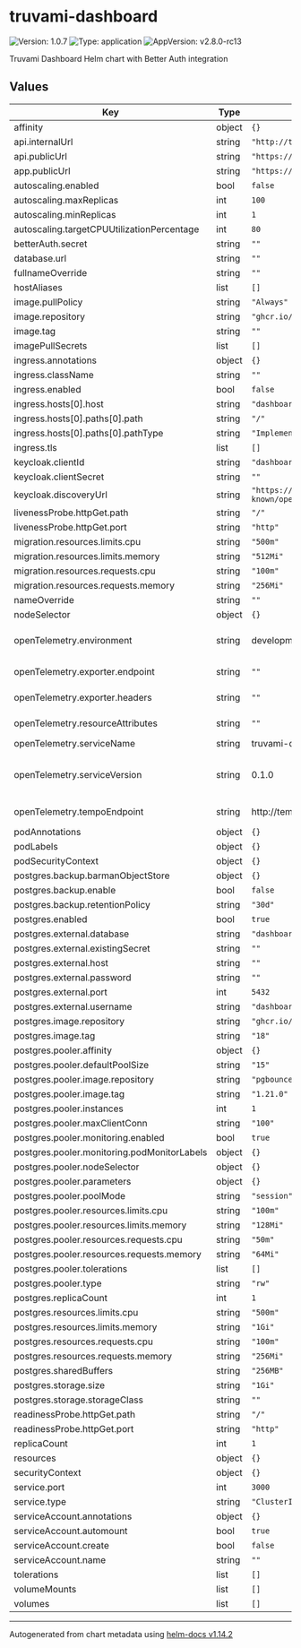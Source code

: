 # truvami-dashboard

![Version: 1.0.7](https://img.shields.io/badge/Version-1.0.7-informational?style=flat-square) ![Type: application](https://img.shields.io/badge/Type-application-informational?style=flat-square) ![AppVersion: v2.8.0-rc13](https://img.shields.io/badge/AppVersion-v2.8.0--rc13-informational?style=flat-square)

Truvami Dashboard Helm chart with Better Auth integration

## Values

| Key | Type | Default | Description |
|-----|------|---------|-------------|
| affinity | object | `{}` |  |
| api.internalUrl | string | `"http://truvami-stack-truvami-api:8888"` |  |
| api.publicUrl | string | `"https://api.truvami.com"` |  |
| app.publicUrl | string | `"https://dashboard.truvami.com"` |  |
| autoscaling.enabled | bool | `false` |  |
| autoscaling.maxReplicas | int | `100` |  |
| autoscaling.minReplicas | int | `1` |  |
| autoscaling.targetCPUUtilizationPercentage | int | `80` |  |
| betterAuth.secret | string | `""` |  |
| database.url | string | `""` |  |
| fullnameOverride | string | `""` |  |
| hostAliases | list | `[]` |  |
| image.pullPolicy | string | `"Always"` |  |
| image.repository | string | `"ghcr.io/truvami/dashboard"` |  |
| image.tag | string | `""` |  |
| imagePullSecrets | list | `[]` |  |
| ingress.annotations | object | `{}` |  |
| ingress.className | string | `""` |  |
| ingress.enabled | bool | `false` |  |
| ingress.hosts[0].host | string | `"dashboard.truvami.com"` |  |
| ingress.hosts[0].paths[0].path | string | `"/"` |  |
| ingress.hosts[0].paths[0].pathType | string | `"ImplementationSpecific"` |  |
| ingress.tls | list | `[]` |  |
| keycloak.clientId | string | `"dashboard"` |  |
| keycloak.clientSecret | string | `""` |  |
| keycloak.discoveryUrl | string | `"https://sso.sbcdc.ch/auth/realms/truvami/.well-known/openid-configuration"` |  |
| livenessProbe.httpGet.path | string | `"/"` |  |
| livenessProbe.httpGet.port | string | `"http"` |  |
| migration.resources.limits.cpu | string | `"500m"` |  |
| migration.resources.limits.memory | string | `"512Mi"` |  |
| migration.resources.requests.cpu | string | `"100m"` |  |
| migration.resources.requests.memory | string | `"256Mi"` |  |
| nameOverride | string | `""` |  |
| nodeSelector | object | `{}` |  |
| openTelemetry.environment | string | development | OPTIONAL: Environment name (automatically set to NODE_ENV if not provided) |
| openTelemetry.exporter.endpoint | string | `""` | OTEL_EXPORTER_OTLP_ENDPOINT (if different from tempoEndpoint) |
| openTelemetry.exporter.headers | string | `""` | OTEL_EXPORTER_OTLP_HEADERS (e.g., "api-key=your-api-key") |
| openTelemetry.resourceAttributes | string | `""` | OTEL_RESOURCE_ATTRIBUTES (additional resource attributes) |
| openTelemetry.serviceName | string | truvami-dashboard | OPTIONAL: Service name for traces |
| openTelemetry.serviceVersion | string | 0.1.0 | OPTIONAL: Service version for traces (automatically uses NEXT_PUBLIC_VERSION from Docker build if available) |
| openTelemetry.tempoEndpoint | string | http://tempo:4318 | REQUIRED: Tempo/OTEL endpoint for trace export |
| podAnnotations | object | `{}` |  |
| podLabels | object | `{}` |  |
| podSecurityContext | object | `{}` |  |
| postgres.backup.barmanObjectStore | object | `{}` |  |
| postgres.backup.enable | bool | `false` |  |
| postgres.backup.retentionPolicy | string | `"30d"` |  |
| postgres.enabled | bool | `true` |  |
| postgres.external.database | string | `"dashboard"` |  |
| postgres.external.existingSecret | string | `""` |  |
| postgres.external.host | string | `""` |  |
| postgres.external.password | string | `""` |  |
| postgres.external.port | int | `5432` |  |
| postgres.external.username | string | `"dashboard"` |  |
| postgres.image.repository | string | `"ghcr.io/cloudnative-pg/postgresql"` |  |
| postgres.image.tag | string | `"18"` |  |
| postgres.pooler.affinity | object | `{}` |  |
| postgres.pooler.defaultPoolSize | string | `"15"` |  |
| postgres.pooler.image.repository | string | `"pgbouncer/pgbouncer"` |  |
| postgres.pooler.image.tag | string | `"1.21.0"` |  |
| postgres.pooler.instances | int | `1` |  |
| postgres.pooler.maxClientConn | string | `"100"` |  |
| postgres.pooler.monitoring.enabled | bool | `true` |  |
| postgres.pooler.monitoring.podMonitorLabels | object | `{}` |  |
| postgres.pooler.nodeSelector | object | `{}` |  |
| postgres.pooler.parameters | object | `{}` |  |
| postgres.pooler.poolMode | string | `"session"` |  |
| postgres.pooler.resources.limits.cpu | string | `"100m"` |  |
| postgres.pooler.resources.limits.memory | string | `"128Mi"` |  |
| postgres.pooler.resources.requests.cpu | string | `"50m"` |  |
| postgres.pooler.resources.requests.memory | string | `"64Mi"` |  |
| postgres.pooler.tolerations | list | `[]` |  |
| postgres.pooler.type | string | `"rw"` |  |
| postgres.replicaCount | int | `1` |  |
| postgres.resources.limits.cpu | string | `"500m"` |  |
| postgres.resources.limits.memory | string | `"1Gi"` |  |
| postgres.resources.requests.cpu | string | `"100m"` |  |
| postgres.resources.requests.memory | string | `"256Mi"` |  |
| postgres.sharedBuffers | string | `"256MB"` |  |
| postgres.storage.size | string | `"1Gi"` |  |
| postgres.storage.storageClass | string | `""` |  |
| readinessProbe.httpGet.path | string | `"/"` |  |
| readinessProbe.httpGet.port | string | `"http"` |  |
| replicaCount | int | `1` |  |
| resources | object | `{}` |  |
| securityContext | object | `{}` |  |
| service.port | int | `3000` |  |
| service.type | string | `"ClusterIP"` |  |
| serviceAccount.annotations | object | `{}` |  |
| serviceAccount.automount | bool | `true` |  |
| serviceAccount.create | bool | `false` |  |
| serviceAccount.name | string | `""` |  |
| tolerations | list | `[]` |  |
| volumeMounts | list | `[]` |  |
| volumes | list | `[]` |  |

----------------------------------------------
Autogenerated from chart metadata using [helm-docs v1.14.2](https://github.com/norwoodj/helm-docs/releases/v1.14.2)
